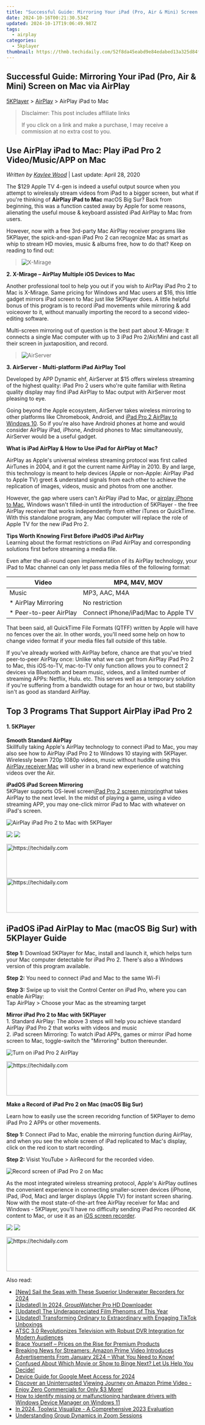 ```yaml
---
title: "Successful Guide: Mirroring Your iPad (Pro, Air & Mini) Screen on Mac via AirPlay"
date: 2024-10-16T00:21:30.534Z
updated: 2024-10-17T19:06:49.987Z
tags:
  - airplay
categories:
  - 5kplayer
thumbnail: https://thmb.techidaily.com/52f8da45eabd9e84edabed13a325d84ff2b39dca8fb87ff4960ee8bff73c07e4.jpg
---
```


## Successful Guide: Mirroring Your iPad (Pro, Air & Mini) Screen on Mac via AirPlay

[5KPlayer](https://tools.techidaily.com/5kplayer/products/) \> [AirPlay](https://tools.techidaily.com/5kplayer/airplay/) \> AirPlay iPad to Mac 

>  Disclaimer: This post includes affiliate links
>
>  If you click on a link and make a purchase, I may receive a commission at no extra cost to you.
>

## Use AirPlay iPad to Mac: Play iPad Pro 2 Video/Music/APP on Mac

 _Written by [Kaylee Wood](https://www.quora.com/profile/Amanda-Hu-21)_ | Last update: April 28, 2020

The $129 Apple TV 4-gen is indeed a useful output source when you attempt to wirelessly stream videos from iPad to a bigger screen, but what if you're thinking of **AirPlay iPad to Mac** macOS Big Sur? Back from beginning, this was a function casted away by Apple for some reasons, alienating the useful mouse & keyboard assisted iPad AirPlay to Mac from users. 

However, now with a free 3rd-party Mac AirPlay receiver programs like 5KPlayer, the spick-and-span iPad Pro 2 can recognize Mac as smart as whip to stream HD movies, music & albums free, how to do that? Keep on reading to find out:

> ![X-Mirage](https://www.5kplayer.com/airplay/img/x-mirage.jpg)

**2\. X-Mirage – AirPlay Multiple iOS Devices to Mac** 

Another professional tool to help you out if you wish to AirPlay iPad Pro 2 to Mac is X-Mirage. Same pricing for Windows and Mac users at $16, this little gadget mirrors iPad screen to Mac just like 5KPlayer does. A little helpful bonus of this program is to record iPad movements while mirroring & add voiceover to it, without manually importing the record to a second video-editing software.

Multi-screen mirroring out of question is the best part about X-Mirage: It connects a single Mac computer with up to 3 iPad Pro 2/Air/Mini and cast all their screen in juxtaposition, and record.

> ![AirServer](https://www.5kplayer.com/airplay/img/airserver.jpg) 

**3\. AirServer - Multi-platform iPad AirPlay Tool**

Developed by APP Dynamic ehf, AirServer at $15 offers wireless streaming of the highest quality: iPad Pro 2 users who're quite familiar with Retina quality display may find iPad AirPlay to Mac output with AirServer most pleasing to eye.

Going beyond the Apple ecosystem, AirServer takes wireless mirroring to other platforms like Chromebook, Android, and [iPad Pro 2 AirPlay to Windows 10](https://tools.techidaily.com/5kplayer/airplay/). So if you're also have Android phones at home and would consider AirPlay iPad, iPhone, Android phones to Mac simultaneously, AirServer would be a useful gadget.

**What is iPad AirPlay & How to Use iPad for AirPlay ot Mac?**

AirPlay as Apple's universal wireless streaming protocol was first called AirTunes in 2004, and it got the current name AirPlay in 2010\. By and large, this technology is meant to help devices (Apple or non-Apple: AirPlay iPad to Apple TV) greet & understand signals from each other to achieve the replication of images, videos, music and photos from one another.

However, the gap where users can't AirPlay iPad to Mac, or [airplay iPhone to Mac](https://tools.techidaily.com/5kplayer/airplay/), Windows wasn't filled-in until the introduction of 5KPlayer - the free AirPlay receiver that works independently from either iTunes or QuickTime. With this standalone program, any Mac computer will replace the role of Apple TV for the new iPad Pro 2.

**Tips Worth Knowing First Before iPadOS iPad AirPlay**   
Learning about the format restrictions on iPad AirPlay and corresponding solutions first before streaming a media file.

Even after the all-round open implementation of its AirPlay technology, your iPad to Mac channel can only let pass media files of the following format:

| Video                   | MP4, M4V, MOV                       |
| ----------------------- | ----------------------------------- |
| Music                   | MP3, AAC, M4A                       |
| \* AirPlay Mirroring    | No restriction                      |
| \* Peer-to-peer AirPlay | Connect iPhone/iPad/Mac to Apple TV |

That been said, all QuickTime File Formats (QTFF) written by Apple will have no fences over the air. In other words, you'll need some help on how to change video format if your media files fall outside of this table. 

If you've already worked with AirPlay before, chance are that you've tried peer-to-peer AirPlay once: Unlike what we can get from AirPlay iPad Pro 2 to Mac, this iOS-to-TV, mac-to-TV only function allows you to connect 2 devices via Bluetooth and beam music, videos, and a limited number of streaming APPs: Netflix, Hulu. etc. This serves well as a temporary solution if you're suffering from a bandwidth outage for an hour or two, but stability isn't as good as standard AirPlay.

## Top 3 Programs That Support AirPlay iPad Pro 2

#### **1\. 5KPlayer**

**Smooth Standard AirPlay**  
 Skillfully taking Apple's AirPlay technology to connect iPad to Mac, you may also see how to AirPlay iPad Pro 2 to Windows 10 staying with 5KPlayer. Wirelessly beam 720p 1080p videos, music without huddle using this [AirPlay receiver Mac](https://tools.techidaily.com/5kplayer/airplay/) will usher in a brand new experience of watching videos over the Air.

**iPadOS iPad Screen Mirroring**   
 5KPlayer supports OS-level screen[iPad Pro 2 screen mirroring](https://tools.techidaily.com/5kplayer/airplay/)that takes AirPlay to the next level. In the midst of playing a game, using a video streaming APP, you may one-click mirror iPad to Mac with whatever on iPad's screen.

![AirPlay iPad Pro 2 to Mac with 5KPlayer](https://www.5kplayer.com/airplay/img/airplay-ipad-2-to-mac.jpg) 

[![](https://www.5kplayer.com/airplay/../button/freedownwhitewin.png)](https://tools.techidaily.com/5kplayer/products/) [![](https://www.5kplayer.com/airplay/../button/freedownbackmac.png)](https://tools.techidaily.com/5kplayer/products/) 

<!-- affiliate ads begin -->
<a href="https://appsumo.8odi.net/c/5597632/2137412/7443" target="_top" id="2137412">
  <img src="//a.impactradius-go.com/display-ad/7443-2137412" border="0" alt="https://techidaily.com" width="728" height="90"/>
</a>
<img height="0" width="0" src="https://appsumo.8odi.net/i/5597632/2137412/7443" style="position:absolute;visibility:hidden;" border="0" />
<!-- affiliate ads end -->

<!-- affiliate ads begin -->
<a href="https://laganoo.pxf.io/c/5597632/1657386/16446" target="_top" id="1657386">
  <img src="//a.impactradius-go.com/display-ad/16446-1657386" border="0" alt="https://techidaily.com" width="728" height="90"/>
</a>
<img height="0" width="0" src="https://laganoo.pxf.io/i/5597632/1657386/16446" style="position:absolute;visibility:hidden;" border="0" />
<!-- affiliate ads end -->

## iPadOS iPad AirPlay to Mac (macOS Big Sur) with 5KPlayer Guide

**Step 1:** Download 5KPlayer for Mac, install and launch it, which helps turn your Mac computer detectable for iPad Pro 2\. There's also a Windows version of this program available.

**Step 2:**  You need to connect iPad and Mac to the same Wi-Fi  

**Step 3:**  Swipe up to visit the Control Center on iPad Pro, where you can enable AirPlay:   
 Tap AirPlay > Choose your Mac as the streaming target

**Mirror iPad Pro 2 to Mac with 5KPlayer**  
 1\. Standard AirPlay: The above 3 steps will help you achieve standard AirPlay iPad Pro 2 that works with videos and music  
 2\. iPad screen Mirroring: To watch iPad APPs, games or mirror iPad home screen to Mac, toggle-switch the "Mirroring" button thereunder. 

![Turn on iPad Pro 2 AirPlay](https://www.5kplayer.com/airplay/img/ipad-pro-2-windows-10-a.jpg) 

<!-- affiliate ads begin -->
<a href="https://imp.i357552.net/c/5597632/1030380/11832" target="_top" id="1030380">
  <img src="//a.impactradius-go.com/display-ad/11832-1030380" border="0" alt="https://techidaily.com" width="720" height="90"/>
</a>
<img height="0" width="0" src="https://imp.i357552.net/i/5597632/1030380/11832" style="position:absolute;visibility:hidden;" border="0" />
<!-- affiliate ads end -->

**Make a Record of iPad Pro 2 on Mac (macOS Big Sur)**

Learn how to easily use the screen recoridng function of 5KPlayer to demo iPad Pro 2 APPs or other movements.

**Step 1:** Connect iPad to Mac, enable the mirroring function during AirPlay, and when you see the whole screen of iPad replicated to Mac's display, click on the red icon to start recording.

**Step 2:** Visist YouTube > AirRecord for the recorded video.

![Record screen of iPad Pro 2 on Mac](https://www.5kplayer.com/airplay/img/5k-screen-recorder-for-ipad-trl-031601.jpg) 

As the most integrated wireless streaming protocol, Apple's AirPlay outlines the convenient experience in connecting smaller-screen devices (iPhone, iPad, iPod, Mac) and larger displays (Apple TV) for instant screen sharing. Now with the most state-of-the-art free AirPlay receiver for Mac and Windows - 5KPlayer, you'll have no difficulty sending iPad Pro recorded 4K content to Mac, or use it as an [iOS screen recorder](https://tools.techidaily.com/5kplayer/airplay/).

[![](https://www.5kplayer.com/airplay/../button/freedownwhitewin.png)](https://tools.techidaily.com/5kplayer/products/) [![](https://www.5kplayer.com/airplay/../button/freedownbackmac.png)](https://tools.techidaily.com/5kplayer/products/)

<!-- affiliate ads begin -->
<a href="https://imp.i357552.net/c/5597632/999558/11832" target="_top" id="999558">
  <img src="//a.impactradius-go.com/display-ad/11832-999558" border="0" alt="https://techidaily.com" width="728" height="90"/>
</a>
<img height="0" width="0" src="https://imp.i357552.net/i/5597632/999558/11832" style="position:absolute;visibility:hidden;" border="0" />
<!-- affiliate ads end -->

<ins class="adsbygoogle"
     style="display:block"
     data-ad-format="autorelaxed"
     data-ad-client="ca-pub-7571918770474297"
     data-ad-slot="1223367746"></ins>

<ins class="adsbygoogle"
     style="display:block"
     data-ad-client="ca-pub-7571918770474297"
     data-ad-slot="8358498916"
     data-ad-format="auto"
     data-full-width-responsive="true"></ins>

<span class="atpl-alsoreadstyle">Also read:</span>
<div><ul>
<li><a href="https://fox-cloud.techidaily.com/new-sail-the-seas-with-these-superior-underwater-recorders-for-2024/"><u>[New] Sail the Seas with These Superior Underwater Recorders for 2024</u></a></li>
<li><a href="https://facebook-video-files.techidaily.com/updated-in-2024-groupwatcher-pro-hd-downloader/"><u>[Updated] In 2024, GroupWatcher Pro HD Downloader</u></a></li>
<li><a href="https://facebook-video-share.techidaily.com/updated-the-underappreciated-film-phenoms-of-this-year/"><u>[Updated] The Underappreciated Film Phenoms of This Year</u></a></li>
<li><a href="https://some-skills.techidaily.com/updated-transforming-ordinary-to-extraordinary-with-engaging-tiktok-unboxings/"><u>[Updated] Transforming Ordinary to Extraordinary with Engaging TikTok Unboxings</u></a></li>
<li><a href="https://media-tips.techidaily.com/atsc-30-revolutionizes-television-with-robust-dvr-integration-for-modern-audiences/"><u>ATSC 3.0 Revolutionizes Television with Robust DVR Integration for Modern Audiences</u></a></li>
<li><a href="https://media-tips.techidaily.com/brace-yourself-prices-on-the-rise-for-premium-products/"><u>Brace Yourself – Prices on the Rise for Premium Products</u></a></li>
<li><a href="https://media-tips.techidaily.com/breaking-news-for-streamers-amazon-prime-video-introduces-advertisements-from-january-2e24-what-you-need-to-know/"><u>Breaking News for Streamers: Amazon Prime Video Introduces Advertisements From January 2E24 – What You Need to Know!</u></a></li>
<li><a href="https://media-tips.techidaily.com/confused-about-which-movie-or-show-to-binge-next-let-us-help-you-decide/"><u>Confused About Which Movie or Show to Binge Next? Let Us Help You Decide!</u></a></li>
<li><a href="https://digital-screen-recording.techidaily.com/device-guide-for-google-meet-access-for-2024/"><u>Device Guide for Google Meet Access for 2024</u></a></li>
<li><a href="https://media-tips.techidaily.com/discover-an-uninterrupted-viewing-journey-on-amazon-prime-video-enjoy-zero-commercials-for-only-3-more/"><u>Discover an Uninterrupted Viewing Journey on Amazon Prime Video - Enjoy Zero Commercials for Only $3 More!</u></a></li>
<li><a href="https://blog-min.techidaily.com/how-to-identify-missing-or-malfunctioning-hardware-drivers-with-windows-device-manager-on-windows-11-by-drivereasy-guide/"><u>How to identify missing or malfunctioning hardware drivers with Windows Device Manager on Windows 11</u></a></li>
<li><a href="https://some-guidance.techidaily.com/in-2024-toolwiz-visualize-a-comprehensive-2023-evaluation/"><u>In 2024, Toolwiz Visualize - A Comprehensive 2023 Evaluation</u></a></li>
<li><a href="https://screen-recording.techidaily.com/understanding-group-dynamics-in-zoom-sessions/"><u>Understanding Group Dynamics in Zoom Sessions</u></a></li>
</ul></div>

